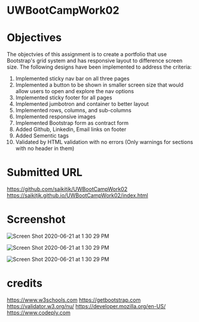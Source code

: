# UWBootCampWork02

# Objectives
The objectvies of this assignment is to create a portfolio that use Bootstrap's grid system and has responsive layout to difference screen size.
The following designs have been implemented to address the criteria:
1) Implemented sticky nav bar on all three pages
2) Implemented a button to be shown in smaller screen size that would allow users to open and explore the nav options
3) Implemented sticky footer for all pages
4) Implemented jumbotron and container to better layout
5) Implemented rows, columns, and sub-columns
6) Implemented responsive images
7) Implemented Bootstrap form as contract form
8) Added Github, Linkedin, Email links on footer
9) Added Sementic tags
10) Validated by HTML validation with no errors (Only warnings for sections with no header in them)


# Submitted URL
https://github.com/saikitjk/UWBootCampWork02
https://saikitjk.github.io/UWBootCampWork02/index.html

# Screenshot
![Screen Shot 2020-06-21 at 1 30 29 PM](https://user-images.githubusercontent.com/34286313/85234610-70c25500-b3c3-11ea-8958-ad9a8dffdf3e.png)

![Screen Shot 2020-06-21 at 1 30 29 PM](https://user-images.githubusercontent.com/34286313/85234613-76b83600-b3c3-11ea-9205-82bb95e1fde6.png)

![Screen Shot 2020-06-21 at 1 30 29 PM](https://user-images.githubusercontent.com/34286313/85234675-de6e8100-b3c3-11ea-9f70-b6c01b14c984.png)

# credits
https://www.w3schools.com
https://getbootstrap.com
https://validator.w3.org/nu/
https://developer.mozilla.org/en-US/
https://www.codeply.com





